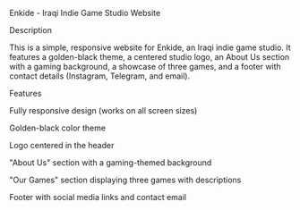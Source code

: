 Enkide - Iraqi Indie Game Studio Website

Description

This is a simple, responsive website for Enkide, an Iraqi indie game studio. It features a golden-black theme, a centered studio logo, an About Us section with a gaming background, a showcase of three games, and a footer with contact details (Instagram, Telegram, and email).

Features

Fully responsive design (works on all screen sizes)

Golden-black color theme

Logo centered in the header

"About Us" section with a gaming-themed background

"Our Games" section displaying three games with descriptions

Footer with social media links and contact email
